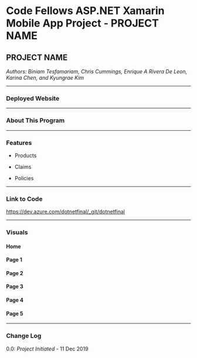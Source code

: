 # Code Fellows ASP.NET Xamarin Mobile App Project - PROJECT NAME

## PROJECT NAME
*Authors: Biniam Tesfamariam, Chris Cummings, Enrique A Rivera De Leon, Karina Chen, and Kyungrae Kim*

---

### Deployed Website


---

### About This Program


---

### Features
* Products


* Claims


* Policies


---

### Link to Code
https://dev.azure.com/dotnetfinal/_git/dotnetfinal

---

### Visuals
#### Home


#### Page 1


#### Page 2


#### Page 3


#### Page 4


#### Page 5


---

### Change Log
0.0: *Project Initiated* - 11 Dec 2019  